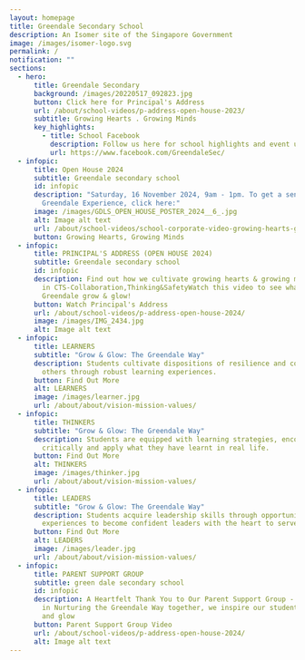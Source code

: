 ```yaml
---
layout: homepage
title: Greendale Secondary School
description: An Isomer site of the Singapore Government
image: /images/isomer-logo.svg
permalink: /
notification: ""
sections:
  - hero:
      title: Greendale Secondary
      background: /images/20220517_092823.jpg
      button: Click here for Principal's Address
      url: /about/school-videos/p-address-open-house-2023/
      subtitle: Growing Hearts . Growing Minds
      key_highlights:
        - title: School Facebook
          description: Follow us here for school highlights and event updates!
          url: https://www.facebook.com/GreendaleSec/
  - infopic:
      title: Open House 2024
      subtitle: Greendale secondary school
      id: infopic
      description: "Saturday, 16 November 2024, 9am - 1pm. To get a sense of the
        Greendale Experience, click here:"
      image: /images/GDLS_OPEN_HOUSE_POSTER_2024__6_.jpg
      alt: Image alt text
      url: /about/school-videos/school-corporate-video-growing-hearts-growing-minds/
      button: Growing Hearts, Growing Minds
  - infopic:
      title: PRINCIPAL'S ADDRESS (OPEN HOUSE 2024)
      subtitle: Greendale secondary school
      id: infopic
      description: Find out how we cultivate growing hearts & growing minds anchored
        in CTS-Collaboration,Thinking&SafetyWatch this video to see what makes
        Greendale grow & glow!
      button: Watch Principal's Address
      url: /about/school-videos/p-address-open-house-2024/
      image: /images/IMG_2434.jpg
      alt: Image alt text
  - infopic:
      title: LEARNERS
      subtitle: "Grow & Glow: The Greendale Way"
      description: Students cultivate dispositions of resilience and compassion for
        others through robust learning experiences.
      button: Find Out More
      alt: LEARNERS
      image: /images/learner.jpg
      url: /about/about/vision-mission-values/
  - infopic:
      title: THINKERS
      subtitle: "Grow & Glow: The Greendale Way"
      description: Students are equipped with learning strategies, encouraged to think
        critically and apply what they have learnt in real life.
      button: Find Out More
      alt: THINKERS
      image: /images/thinker.jpg
      url: /about/about/vision-mission-values/
  - infopic:
      title: LEADERS
      subtitle: "Grow & Glow: The Greendale Way"
      description: Students acquire leadership skills through opportunities and
        experiences to become confident leaders with the heart to serve.
      button: Find Out More
      alt: LEADERS
      image: /images/leader.jpg
      url: /about/about/vision-mission-values/
  - infopic:
      title: PARENT SUPPORT GROUP
      subtitle: green dale secondary school
      id: infopic
      description: A Heartfelt Thank You to Our Parent Support Group - Valued Partners
        in Nurturing the Greendale Way together, we inspire our students to grow
        and glow
      button: Parent Support Group Video
      url: /about/school-videos/p-address-open-house-2024/
      alt: Image alt text
---
```

